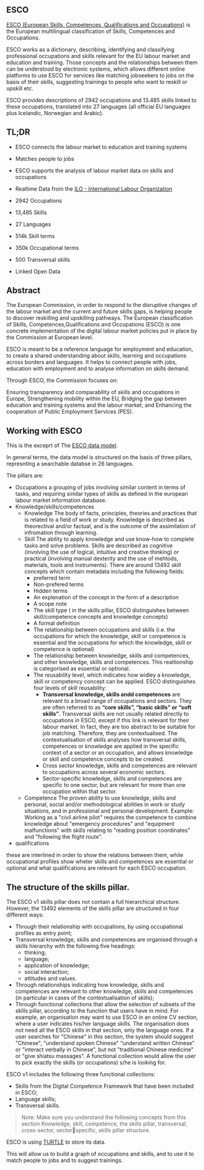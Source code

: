 ESCO
---

[ESCO (European Skills, Competences, Qualifications and Occupations)](https://ec.europa.eu/) is the European multilingual classification of Skills, Competences and Occupations.  

ESCO works as a dictionary, describing, identifying and classifying professional occupations and skills relevant for the EU labour market and education and training.  Those concepts and the relationships between them can be understood by electronic systems, which allows different online platforms to use ESCO for services like matching jobseekers to jobs on the basis of their skills, suggesting trainings to people who want to reskill or upskill etc.

ESCO provides descriptions of 2942 occupations and 13.485 skills linked to these occupations, translated into 27 languages (all official EU languages plus Icelandic, Norwegian and Arabic). 

TL;DR
-
- ESCO connects the labour market to education and training systems
- Matches people to jobs
- ESCO supports the analysis of labour market data on skills and occupations
- Realtime Data from the [ILO - International Labour Organization](https://www.ilo.org/wcmsp5/groups/public/@dgreports/@dcomm/documents/briefingnote/wcms_740877.pdf) 

- 2942 Occupations
- 13,485 Skills
- 27 Languages
- 514k Skill terms
- 350k Occupational terms
- 500 Transversal skills
- Linked Open Data

Abstract
-
The European Commission, in order to respond to the disruptive changes of the labour market and the current and future skills gaps, is helping people to discover reskilling and upskilling pathways. The European classification of Skills, Competences,Qualifications and Occupations (ESCO) is one concrete implementation of the digital labour market policies put in place by the Commission at European level.

ESCO is meant to be a reference language for employment and education, to create a shared understanding about skills, learning and occupations across borders and languages. It helps to connect people with jobs, education with employment and to analyse information on skills demand.

Through ESCO, the Commission focuses on:

Ensuring transparency and comparability of skills and occupations in Europe,
Strengthening mobility within the EU,
Bridging the gap between education and training systems and the labour market, and
Enhancing the cooperation of Public Employment Services (PES).

Working with ESCO
---

This is the exceprt of The [ESCO data model](https://ec.europa.eu/esco/portal/document/en/87a9f66a-1830-4c93-94f0-5daa5e00507e).

In general terms, the data model is structured on the basis of three pillars, represnting a searchable databse in 26 languages.

The pillars are:

- Occupations
    a grouping of jobs involving similar content in terms of tasks, and requiring similar types of skills as defined in the european labour market information database. 
- Knowledge/skills/competences
    - Knowledge
        The body of facts, principles, theories and practices that is related to a field of work or study. Knowledge is described as theorectival and/or factual, and is the outcome of the assimilation of infromation through learning.
    - Skill
        The ability to apply knowledge and use know-how to complete tasks and solve problems. Skills are described as cognitive (involving the use of logical, intuitive and creative thinking) or practical (involving manual dexterity and the use of mehtods, materials, tools and instruments).
        There are around 13492 skill concepts which contain  metadata including the following fields:
        - preferred term
        - Non-prefered terms
        - Hidden terms
        - An explenation of the concept in the form of a description
        - A scope note
        - The skill type ( in the skills pillar, ESCO distinguishes between skill/competence concepts and knowledge concepts)
        - A formal definition
        - The relationship between occupations and skills (i.e. the occupations for which the knowledge, skill or competence is essential and the occupations for which the knowledge, skill or competence is optional)
        - The relationship between knowledge, skills and competences, and other knowledge, skills and competences. This realtionship is categorised as essential or optional.
        - The reusability level, which indicates how widley a knowledge, skill or competency concept can be applied. ESCO distinguishes four levels of skill reusability:
            - **Transversal knowledge, skills andd competences** are relevant to a broad range of occupations and sectors. They are often referred to as **“core skills”, “basic skills” or “soft skills”**. 
            Transversal skills are not usually related directly to occupations in ESCO, except if this link is relevant for their labour market. In fact, they are too abstract to be suitable for job matching. Therefore, they are contextualised. The contextualisation of skills analyses how transversal skills, competences or knowledge are applied in the specific context of a sector or an occupation, and 
allows knowledge or skill and competence concepts to be created.
            - Cross sector knowledge, skills and competences are relevant to occupations across several economic sectors.
            - Sector-specific knowledge, skills and competences are specific to one sector, but are relevant for more than one occupation within that sector. 
    - Competence
        The proven ability to use knowledge, skills and personal, social and/or methodological abilities in work or study situations, and in professional and personal development.
    Example: Working as a "civil airline pilot" requires the competence to combine knowledge about "emergency procedures" and "equipment malfunctions" with skills relating to "reading position coordinates" and "following the flight route".
- qualifications

these are interlined in order to show the relations between them, while occupational profiles show wheter skills and competences are essential or optional and what qualifications are relevant for each ESCO occupation. 

The structure of the skills pillar.
---

The ESCO v1 skills pillar does not contain a full hierarchical structure. However, the 13492 elements of the skills pillar are structured in four different ways:

- Through their relationship with occupations, by using occupational profiles as entry 
point; 
- Transversal knowledge, skills and competences are organised through a skills 
hierarchy with the following five headings: 
    - thinking; 
    - language; 
    - application of knowledge; 
    - social interaction; 
    - attitudes and values. 
- Through relationships indicating how knowledge, skills and competences are 
relevant to other knowledge, skills and competences (in particular in cases of the 
contextualisation of skills);
- Through functional collections that allow the selection of subsets of the skills pillar, according to the function that users have in mind. For example, an organisation may want to use ESCO in an online CV section, where a user indicates his/her 
language skills. The organisation does not need all the ESCO skills in that section, only the language ones. If a user searches for "Chinese" in this section, the system should suggest "Chinese", "understand spoken Chinese" “understand written Chinese” or "interact verbally in Chinese", but not "traditional Chinese medicine" or "give shiatsu massages". A functional collection would allow the user to pick exactly the skills (or occupations) s/he is looking for. 

ESCO v1 includes the following three functional collections: 
- Skills from the Digital Competence Framework that have been included in ESCO; 
- Language skills; 
- Transversal skills.

> Note: Make sure you understand the following concepts from this section 
Knowledge, skill, competence, the skills pillar, transversal, cross-sector, sectorspecific, skills pillar structure.


ESCO is using [TURTLE](https://www.w3.org/TR/turtle/#bib-N-TRIPLES) to store its data. 

This will allow us to build a graph of occupations and skills, and to use it to match people to jobs and to suggest trainings.






